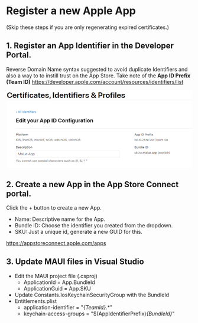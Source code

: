 # Register a new Apple App
(Skip these steps if you are only regenerating expired certificates.)<br/>

## 1. Register an App Identifier in the Developer Portal.
Reverse Domain Name syntax suggested to avoid duplicate Identifiers and also a way to to instill trust on the App Store.
Take note of the **App ID Prefix (Team ID)**
https://developer.apple.com/account/resources/identifiers/list

![image.png](/.attachments/image-460ac2e6-4f4b-4f9f-a114-e4152ba4de37.png)<br/>

## 2. Create a new App in the App Store Connect portal.
Click the + button to create a new App.
- Name: Descriptive name for the App.
- Bundle ID: Choose the identifier you created from the dropdown.
- SKU: Just a unique id, generate a new GUID for this.

https://appstoreconnect.apple.com/apps<br/>

## 3. Update MAUI files in Visual Studio
- Edit the MAUI project file (.csproj)
  - ApplicationId = App.BundleId
  - ApplicationGuid = App.SKU
- Update Constants.IosKeychainSecurityGroup with the BundleId
- Entitlements.plist
  - application-identifier = "_{TeamId}_.*"
  - keychain-access-groups = "$(AppIdentifierPrefix)_{BundleId}_"